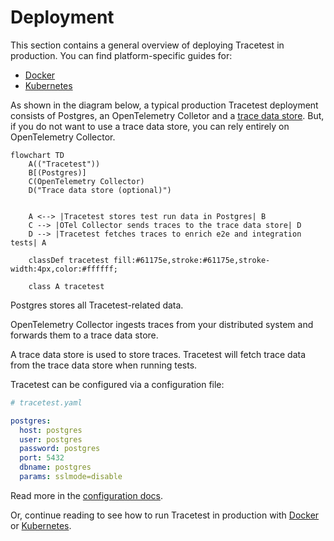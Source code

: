 # Deployment

This section contains a general overview of deploying Tracetest in production. You can find platform-specific guides for:

- [Docker](./docker)
- [Kubernetes](./kubernetes)

As shown in the diagram below, a typical production Tracetest deployment consists of Postgres, an OpenTelemetry Colletor and a [trace data store](/configuration/overview.md). But, if you do not want to use a trace data store, you can rely entirely on OpenTelemetry Collector.

<!-- Add graph for Tracetest cluster -->

```mermaid
flowchart TD
    A(("Tracetest"))
    B[(Postgres)]
    C(OpenTelemetry Collector)
    D("Trace data store (optional)")


    A <--> |Tracetest stores test run data in Postgres| B
    C --> |OTel Collector sends traces to the trace data store| D
    D --> |Tracetest fetches traces to enrich e2e and integration tests| A

    classDef tracetest fill:#61175e,stroke:#61175e,stroke-width:4px,color:#ffffff;

    class A tracetest
```

Postgres stores all Tracetest-related data.

OpenTelemetry Collector ingests traces from your distributed system and forwards them to a trace data store.

A trace data store is used to store traces. Tracetest will fetch trace data from the trace data store when running tests.

Tracetest can be configured via a configuration file:

```yaml
# tracetest.yaml

postgres:
  host: postgres
  user: postgres
  password: postgres
  port: 5432
  dbname: postgres
  params: sslmode=disable
```

Read more in the [configuration docs](/configuration/overview.md).

Or, continue reading to see how to run Tracetest in production with [Docker](./docker) or [Kubernetes](./kubernetes).
